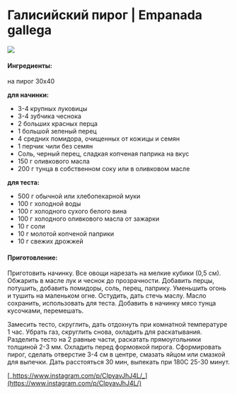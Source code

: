 # Галисийский пирог \| Empanada gallega

![](../../pics/178387039_1116898635472798_3834828181319297055_n%20%287%29.jpg)

#### Ингредиенты:

на пирог 30х40

**для начинки:**

* 3-4 крупных луковицы 
* 3-4 зубчика чеснока 
* 2 больших красных перца 
* 1 большой зеленый перец 
* 4 средних помидора, очищенных от кожицы и семян 
* 1 перчик чили без семян 
* Соль, черный перец, сладкая копченая паприка на вкус 
* 150 г оливкового масла 
* 200 г тунца в собственном соку или в оливковом масле

**для теста:**

* 500 г обычной или хлебопекарной муки 
* 100 г холодной воды 
* 100 г холодного сухого белого вина 
* 100 г холодного оливкового масла от зажарки 
* 10 г соли 
* 10 г молотой копченой паприки 
* 10 г свежих дрожжей

#### Приготовление:

Приготовить начинку. Все овощи нарезать на мелкие кубики \(0,5 см\). Обжарить в масле лук и чеснок до прозрачности. Добавить перцы, потушить, добавить помидоры, соль, перец, паприку. Уменьшить огонь и тушить на маленьком огне. Остудить, дать стечь маслу. Масло сохранить, использовать для теста. Добавить в начинку мясо тунца кусочками, перемешать.

Замесить тесто, скруглить, дать отдохнуть при комнатной температуре 1 час. Убрать газ, скруглить снова, охладить для раскатывания. Разделить тесто на 2 равные части, раскатать прямоугольники толщиной 2-3 мм. Охладить перед формовкой пирога. Сформировать пирог, сделать отверстие 3-4 см в центре, смазать яйцом или смазкой для выпечки. Дать расстояться 30 мин, выпекать при 180С 25-30 минут.

[_https://www.instagram.com/p/CIpyavJhJ4L/_](https://www.instagram.com/p/CIpyavJhJ4L/)

